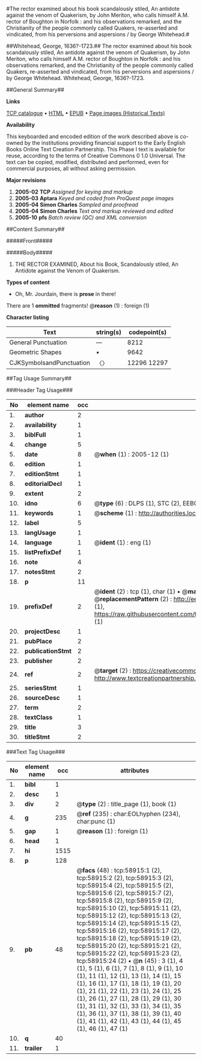 #The rector examined about his book scandalously stiled, An antidote against the venom of Quakerism, by John Meriton, who calls himself A.M. rector of Boughton in Norfolk : and his observations remarked, and the Christianity of the people commonly called Quakers, re-asserted and vindicated, from his perversions and aspersions / by George Whitehead.#

##Whitehead, George, 1636?-1723.##
The rector examined about his book scandalously stiled, An antidote against the venom of Quakerism, by John Meriton, who calls himself A.M. rector of Boughton in Norfolk : and his observations remarked, and the Christianity of the people commonly called Quakers, re-asserted and vindicated, from his perversions and aspersions / by George Whitehead.
Whitehead, George, 1636?-1723.

##General Summary##

**Links**

[TCP catalogue](http://www.ota.ox.ac.uk/tcp/)  • 
[HTML](http://tei.it.ox.ac.uk/tcp/Texts-HTML/free/A65/A65885.html)  • 
[EPUB](http://tei.it.ox.ac.uk/tcp/Texts-EPUB/free/A65/A65885.epub) • 
[Page images (Historical Texts)](https://data.historicaltexts.jisc.ac.uk/view?pubId=eebo-12291944e&pageId=eebo-12291944e-58915-1)

**Availability**

This keyboarded and encoded edition of the
	       work described above is co-owned by the institutions
	       providing financial support to the Early English Books
	       Online Text Creation Partnership. This Phase I text is
	       available for reuse, according to the terms of Creative
	       Commons 0 1.0 Universal. The text can be copied,
	       modified, distributed and performed, even for
	       commercial purposes, all without asking permission.

**Major revisions**

1. __2005-02__ __TCP__ *Assigned for keying and markup*
1. __2005-03__ __Aptara__ *Keyed and coded from ProQuest page images*
1. __2005-04__ __Simon Charles__ *Sampled and proofread*
1. __2005-04__ __Simon Charles__ *Text and markup reviewed and edited*
1. __2005-10__ __pfs__ *Batch review (QC) and XML conversion*

##Content Summary##

#####Front#####

#####Body#####

1. THE
RECTOR
EXAMINED,
About his Book, Scandalously stiled,
An Antidote against the Venom of Quakerism.

**Types of content**

  * Oh, Mr. Jourdain, there is **prose** in there!

There are 1 **ommitted** fragments! 
 @__reason__ (1) : foreign (1)

**Character listing**


|Text|string(s)|codepoint(s)|
|---|---|---|
|General Punctuation|—|8212|
|Geometric Shapes|▪|9642|
|CJKSymbolsandPunctuation|〈〉|12296 12297|

##Tag Usage Summary##

###Header Tag Usage###

|No|element name|occ|attributes|
|---|---|---|---|
|1.|__author__|2||
|2.|__availability__|1||
|3.|__biblFull__|1||
|4.|__change__|5||
|5.|__date__|8| @__when__ (1) : 2005-12 (1)|
|6.|__edition__|1||
|7.|__editionStmt__|1||
|8.|__editorialDecl__|1||
|9.|__extent__|2||
|10.|__idno__|6| @__type__ (6) : DLPS (1), STC (2), EEBO-CITATION (1), OCLC (1), VID (1)|
|11.|__keywords__|1| @__scheme__ (1) : http://authorities.loc.gov/ (1)|
|12.|__label__|5||
|13.|__langUsage__|1||
|14.|__language__|1| @__ident__ (1) : eng (1)|
|15.|__listPrefixDef__|1||
|16.|__note__|4||
|17.|__notesStmt__|2||
|18.|__p__|11||
|19.|__prefixDef__|2| @__ident__ (2) : tcp (1), char (1)  •  @__matchPattern__ (2) : ([0-9\-]+):([0-9IVX]+) (1), (.+) (1)  •  @__replacementPattern__ (2) : http://eebo.chadwyck.com/downloadtiff?vid=$1&page=$2 (1), https://raw.githubusercontent.com/textcreationpartnership/Texts/master/tcpchars.xml#$1 (1)|
|20.|__projectDesc__|1||
|21.|__pubPlace__|2||
|22.|__publicationStmt__|2||
|23.|__publisher__|2||
|24.|__ref__|2| @__target__ (2) : https://creativecommons.org/publicdomain/zero/1.0/ (1), http://www.textcreationpartnership.org/docs/. (1)|
|25.|__seriesStmt__|1||
|26.|__sourceDesc__|1||
|27.|__term__|2||
|28.|__textClass__|1||
|29.|__title__|3||
|30.|__titleStmt__|2||


###Text Tag Usage###

|No|element name|occ|attributes|
|---|---|---|---|
|1.|__bibl__|1||
|2.|__desc__|1||
|3.|__div__|2| @__type__ (2) : title_page (1), book (1)|
|4.|__g__|235| @__ref__ (235) : char:EOLhyphen (234), char:punc (1)|
|5.|__gap__|1| @__reason__ (1) : foreign (1)|
|6.|__head__|1||
|7.|__hi__|1515||
|8.|__p__|128||
|9.|__pb__|48| @__facs__ (48) : tcp:58915:1 (2), tcp:58915:2 (2), tcp:58915:3 (2), tcp:58915:4 (2), tcp:58915:5 (2), tcp:58915:6 (2), tcp:58915:7 (2), tcp:58915:8 (2), tcp:58915:9 (2), tcp:58915:10 (2), tcp:58915:11 (2), tcp:58915:12 (2), tcp:58915:13 (2), tcp:58915:14 (2), tcp:58915:15 (2), tcp:58915:16 (2), tcp:58915:17 (2), tcp:58915:18 (2), tcp:58915:19 (2), tcp:58915:20 (2), tcp:58915:21 (2), tcp:58915:22 (2), tcp:58915:23 (2), tcp:58915:24 (2)  •  @__n__ (45) : 3 (1), 4 (1), 5 (1), 6 (1), 7 (1), 8 (1), 9 (1), 10 (1), 11 (1), 12 (1), 13 (1), 14 (1), 15 (1), 16 (1), 17 (1), 18 (1), 19 (1), 20 (1), 21 (1), 22 (1), 23 (1), 24 (1), 25 (1), 26 (1), 27 (1), 28 (1), 29 (1), 30 (1), 31 (1), 32 (1), 33 (1), 34 (1), 35 (1), 36 (1), 37 (1), 38 (1), 39 (1), 40 (1), 41 (1), 42 (1), 43 (1), 44 (1), 45 (1), 46 (1), 47 (1)|
|10.|__q__|40||
|11.|__trailer__|1||
